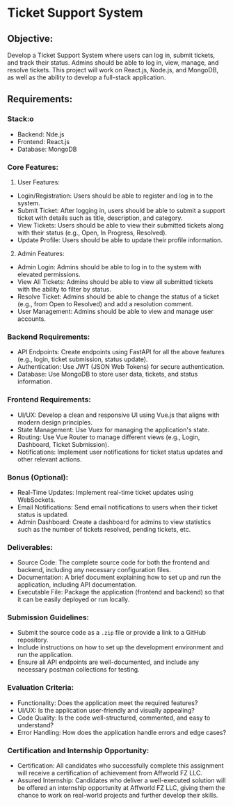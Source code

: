 # Ticket Support System

## Objective:
Develop a Ticket Support System where users can log in, submit tickets, and track their status. 
Admins should be able to log in, view, manage, and resolve tickets. 
This project will work on React.js, Node.js, and MongoDB, as well as the ability to develop a full-stack application.

## Requirements:

### Stack:o
- Backend: Nde.js
- Frontend: React.js
- Database: MongoDB

### Core Features:
1. User Features:
- Login/Registration: Users should be able to register and log in to the system.
- Submit Ticket: After logging in, users should be able to submit a support ticket with details such as
  title, description, and category.
- View Tickets: Users should be able to view their submitted tickets along with their status (e.g.,
  Open, In Progress, Resolved).
- Update Profile: Users should be able to update their profile information.

2. Admin Features:
- Admin Login: Admins should be able to log in to the system with elevated permissions.
- View All Tickets: Admins should be able to view all submitted tickets with the ability to filter by
  status.
- Resolve Ticket: Admins should be able to change the status of a ticket (e.g., from Open to
  Resolved) and add a resolution comment.
- User Management: Admins should be able to view and manage user accounts.

### Backend Requirements:
- API Endpoints: Create endpoints using FastAPI for all the above features (e.g., login, ticket
  submission, status update).
- Authentication: Use JWT (JSON Web Tokens) for secure authentication.
- Database: Use MongoDB to store user data, tickets, and status information.

### Frontend Requirements:
- UI/UX: Develop a clean and responsive UI using Vue.js that aligns with modern design principles.
- State Management: Use Vuex for managing the application's state.
- Routing: Use Vue Router to manage different views (e.g., Login, Dashboard, Ticket Submission).
- Notifications: Implement user notifications for ticket status updates and other relevant actions.

### Bonus (Optional):
- Real-Time Updates: Implement real-time ticket updates using WebSockets.
- Email Notifications: Send email notifications to users when their ticket status is updated.
- Admin Dashboard: Create a dashboard for admins to view statistics such as the number of tickets
  resolved, pending tickets, etc.

### Deliverables:
- Source Code: The complete source code for both the frontend and backend, including any
  necessary configuration files.
- Documentation: A brief document explaining how to set up and run the application, including API
  documentation.
- Executable File: Package the application (frontend and backend) so that it can be easily deployed
  or run locally.

### Submission Guidelines:
- Submit the source code as a `.zip` file or provide a link to a GitHub repository.
- Include instructions on how to set up the development environment and run the application.
- Ensure all API endpoints are well-documented, and include any necessary postman collections for
  testing.

### Evaluation Criteria:
- Functionality: Does the application meet the required features?
- UI/UX: Is the application user-friendly and visually appealing?
- Code Quality: Is the code well-structured, commented, and easy to understand?
- Error Handling: How does the application handle errors and edge cases?

### Certification and Internship Opportunity:
- Certification: All candidates who successfully complete this assignment will receive a certification
  of achievement from Affworld FZ LLC.
- Assured Internship: Candidates who deliver a well-executed solution will be offered an internship
  opportunity at Affworld FZ LLC, giving them the chance to work on real-world projects and further
  develop their skills.